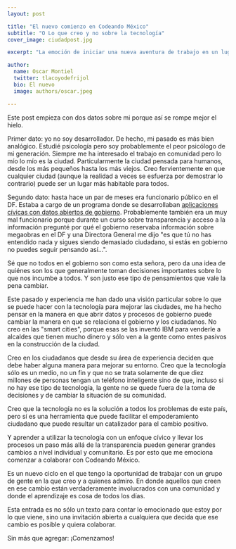 ```yaml
---
layout: post

title: "El nuevo comienzo en Codeando México"
subtitle: "O Lo que creo y no sobre la tecnología"
cover_image: ciudadpost.jpg

excerpt: "La emoción de iniciar una nueva aventura de trabajo en un lugar en el que uno cree"

author:
  name: Oscar Montiel
  twitter: tlacoyodefrijol
  bio: El nuevo
  image: authors/oscar.jpeg

---
```


Este post empieza con dos datos sobre mi porque así se rompe mejor el hielo.

Primer dato: yo no soy desarrollador. De hecho, mi pasado es más bien analógico. Estudié psicología pero soy probablemente el peor psicólogo de mi generación. Siempre me ha interesado el trabajo en comunidad pero lo mío lo mío es la ciudad. Particularmente la ciudad pensada para humanos, desde los más pequeños hasta los más viejos. Creo fervientemente en que cualquier ciudad (aunque la realidad a veces se esfuerza por demostrar lo contrario) puede ser un lugar más habitable para todos.

Segundo dato: hasta hace un par de meses era funcionario público en el DF. Estaba a cargo de un programa donde se desarrollaban [aplicaciones cívicas con datos abiertos de gobierno](https://codigo.labplc.mx). Probablemente también era un muy mal funcionario porque durante un curso sobre transparencia y acceso a la información pregunté por qué el gobierno reservaba información sobre megaobras en el DF y una Directora General me dijo "es que tú no has entendido nada y sigues siendo demasiado ciudadano, si estás en gobierno no puedes seguir pensando así...".

Sé que no todos en el gobierno son como esta señora, pero da una idea de quiénes son los que generalmente toman decisiones importantes sobre lo que nos incumbe a todos. Y son justo ese tipo de pensamientos que vale la pena cambiar.

Este pasado y experiencia me han dado una visión particular sobre lo que se puede hacer con la tecnología para mejorar las ciudades, me ha hecho pensar en la manera en que abrir datos y procesos de gobierno puede cambiar la manera en que se relaciona el gobierno y los ciudadanos. No creo en las "smart cities", porque esas se las inventó IBM para venderle a alcaldes que tienen mucho dinero y sólo ven a la gente como entes pasivos en la construcción de la ciudad.

Creo en los ciudadanos que desde su área de experiencia deciden que debe haber alguna manera para mejorar su entorno. Creo que la tecnología sólo es un medio, no un fin y que no se trata solamente de que diez millones de personas tengan un teléfono inteligente sino de que, incluso si no hay ese tipo de tecnología, la gente no se quede fuera de la toma de decisiones y de cambiar la situación de su comunidad.

Creo que la tecnología no es la solución a todos los problemas de este país, pero sí es una herramienta que puede facilitar el empoderamiento ciudadano que puede resultar un catalizador para el cambio positivo.

Y aprender a utilizar la tecnología con un enfoque cívico y llevar los procesos un paso más allá de la transparencia pueden generar grandes cambios a nivel individual y comunitario. Es por esto que me emociona comenzar a colaborar con Codeando México.  

Es un nuevo ciclo en el que tengo la oportunidad de trabajar con un grupo de gente en la que creo y a quienes admiro. En donde aquellos que creen en ese cambio están verdaderamente involucrados con una comunidad y donde el aprendizaje es cosa de todos los días.

Esta entrada es no sólo un texto para contar lo emocionado que estoy por lo que viene, sino una invitación abierta a cualquiera que decida que ese cambio es posible y quiera colaborar.

Sin más que agregar: ¡Comenzamos!
